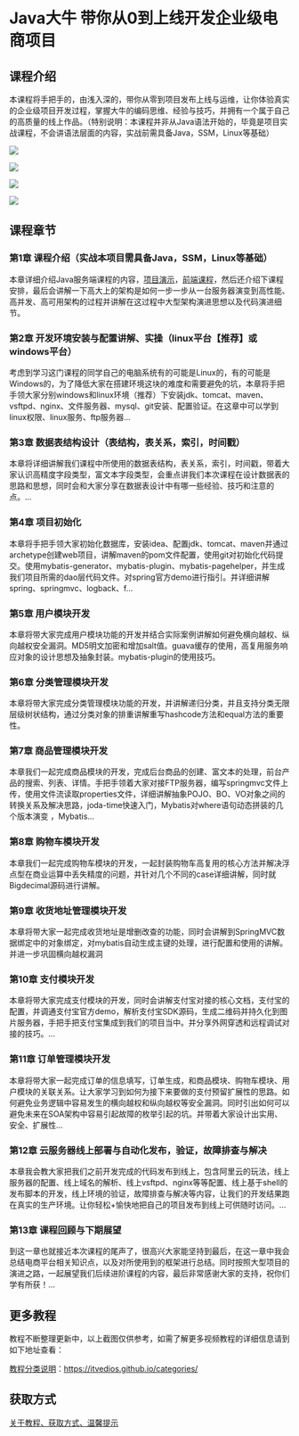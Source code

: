 # Java大牛 带你从0到上线开发企业级电商项目

## 课程介绍

本课程将手把手的，由浅入深的，带你从零到项目发布上线与运维，让你体验真实的企业级项目开发过程，掌握大牛的编码思维、经验与技巧，并拥有一个属于自己的高质量的线上作品。（特别说明：本课程并非从Java语法开始的，毕竟是项目实战课程，不会讲语法层面的内容，实战前需具备Java，SSM，Linux等基础）

![](img/Java从零到企业级电商项目实战1.png)

<!--more-->

![](img/Java从零到企业级电商项目实战2.png)

![](img/Java从零到企业级电商项目实战3.png)

![](img/Java从零到企业级电商项目实战4.png)

## 课程章节

### 第1章 课程介绍（实战本项目需具备Java，SSM，Linux等基础）

本章详细介绍Java服务端课程的内容，[项目演示](http://www.happymmall.com)，[前端课程](http://coding.imooc.com/class/109.html)，然后还介绍下课程安排，最后会讲解一下高大上的架构是如何一步一步从一台服务器演变到高性能、高并发、高可用架构的过程并讲解在这过程中大型架构演进思想以及代码演进细节。

### 第2章 开发环境安装与配置讲解、实操（linux平台【推荐】或windows平台）

考虑到学习这门课程的同学自己的电脑系统有的可能是Linux的，有的可能是Windows的，为了降低大家在搭建环境这块的难度和需要避免的坑，本章将手把手领大家分别windows和linux环境（推荐）下安装jdk、tomcat、maven、vsftpd、nginx、文件服务器、mysql、git安装、配置验证。在这章中可以学到linux权限、linux服务、ftp服务器...

### 第3章 数据表结构设计（表结构，表关系，索引，时间戳）

本章将详细讲解我们课程中所使用的数据表结构，表关系，索引，时间戳，带着大家认识高精度字段类型，富文本字段类型，会重点讲我们本次课程在设计数据表的思路和思想，同时会和大家分享在数据表设计中有哪一些经验、技巧和注意的点。...

### 第4章 项目初始化

本章将手把手领大家初始化数据库，安装idea、配置jdk、tomcat、maven并通过archetype创建web项目，讲解maven的pom文件配置，使用git对初始化代码提交。使用mybatis-generator、mybatis-plugin、mybatis-pagehelper，并生成我们项目所需的dao层代码文件。对spring官方demo进行指引。并详细讲解spring、springmvc、logback、f...

### 第5章 用户模块开发

本章将带大家完成用户模块功能的开发并结合实际案例讲解如何避免横向越权、纵向越权安全漏洞。MD5明文加密和增加salt值。guava缓存的使用，高复用服务响应对象的设计思想及抽象封装。mybatis-plugin的使用技巧。

### 第6章 分类管理模块开发

本章将带大家完成分类管理模块功能的开发，并讲解递归分类，并且支持分类无限层级树状结构，通过分类对象的排重讲解重写hashcode方法和equal方法的重要性。

### 第7章 商品管理模块开发

本章我们一起完成商品模块的开发，完成后台商品的创建、富文本的处理，前台产品的搜索、列表、详情。手把手领着大家对接FTP服务器，编写springmvc文件上传，使用文件流读取properties文件，详细讲解抽象POJO、BO、VO对象之间的转换关系及解决思路，joda-time快速入门，Mybatis对where语句动态拼装的几个版本演变 ，Mybatis...

### 第8章 购物车模块开发

本章我们一起完成购物车模块的开发，一起封装购物车高复用的核心方法并解决浮点型在商业运算中丢失精度的问题，并针对几个不同的case详细讲解，同时就Bigdecimal源码进行讲解。

### 第9章 收货地址管理模块开发

本章将带大家一起完成收货地址是增删改查的功能，同时会讲解到SpringMVC数据绑定中的对象绑定，对mybatis自动生成主键的处理，进行配置和使用的讲解。并进一步巩固横向越权漏洞

### 第10章 支付模块开发

本章将带大家完成支付模块的开发，同时会讲解支付宝对接的核心文档，支付宝的配置，并调通支付宝官方demo，解析支付宝SDK源码，生成二维码并持久化到图片服务器，手把手把支付宝集成到我们的项目当中。并分享外网穿透和远程调试对接的技巧。...

### 第11章 订单管理模块开发

本章将带大家一起完成订单的信息填写，订单生成，和商品模块、购物车模块、用户模块的关联关系。让大家学习到如何为接下来要做的支付预留扩展性的思路。如何避免业务逻辑中容易发生的横向越权和纵向越权等安全漏洞。同时引出如何可以避免未来在SOA架构中容易引起故障的枚举引起的坑。并带着大家设计出实用、安全、扩展性...

### 第12章 云服务器线上部署与自动化发布，验证，故障排查与解决

本章我会教大家把我们之前开发完成的代码发布到线上，包含阿里云的玩法，线上服务器的配置、线上域名的解析、线上vsftpd、nginx等等配置、线上基于shell的发布脚本的开发，线上环境的验证，故障排查与解决等内容，让我们的开发结果跑在真实的生产环境。让你轻松+愉快地把自己的项目发布到线上可供随时访问。...

### 第13章 课程回顾与下期展望

到这一章也就接近本次课程的尾声了，很高兴大家能坚持到最后，在这一章中我会总结电商平台相关知识点，以及对所使用到的框架进行总结。同时按照大型项目的演进之路，一起展望我们后续进阶课程的内容，最后非常感谢大家的支持，祝你们学有所获！...

## 更多教程

教程不断整理更新中，以上截图仅供参考，如需了解更多视频教程的详细信息请到如下地址查看：

[教程分类说明](https://itvedios.github.io/categories/)：<https://itvedios.github.io/categories/>

## 获取方式

[关于教程、获取方式、温馨提示](https://itvedios.github.io/about/)

